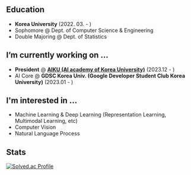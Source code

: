 ## Education
* **Korea University** (2022. 03. - )
 * Sophomore @ Dept. of Computer Science & Engineering 
 * Double Majoring @ Dept. of Statistics
 
## I’m currently working on ...
* **President** @ [**AIKU (AI academy of Korea University)**](https://www.youtube.com/channel/UCj4yFYkRMFDXD6IP4o3l2Ag) (2023.12 - )
* AI Core @ **GDSC Korea Univ. (Google Developer Student Club Korea University)** (2023.01 - )

## I'm interested in ...
- Machine Learning & Deep Learning (Representation Learning, Multimodal Learning, etc)
- Computer Vision
- Natural Language Process

## Stats
 [![Solved.ac Profile](http://mazassumnida.wtf/api/v2/generate_badge?boj=jsh0423)](https://solved.ac/jsh0423/)

